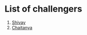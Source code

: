 # List of challengers
1. [Shivay](https://github.com/shivaylamba)
2. [Chaitanya](https://github.com/taanii)